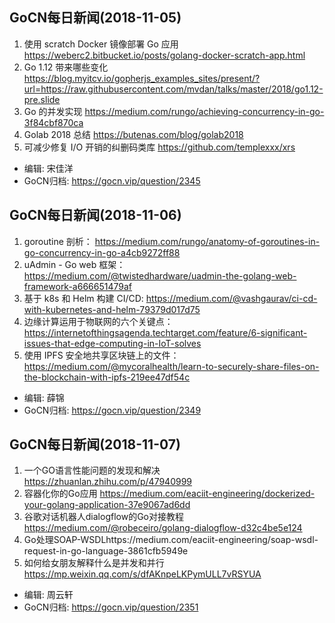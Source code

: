 ## GoCN每日新闻(2018-11-05)

1. 使用 scratch Docker 镜像部署 Go 应用 https://weberc2.bitbucket.io/posts/golang-docker-scratch-app.html
2. Go 1.12 带来哪些变化 https://blog.myitcv.io/gopherjs_examples_sites/present/?url=https://raw.githubusercontent.com/mvdan/talks/master/2018/go1.12-pre.slide
3. Go 的并发实现 https://medium.com/rungo/achieving-concurrency-in-go-3f84cbf870ca
4. Golab 2018 总结 https://butenas.com/blog/golab2018
5. 可减少修复 I/O 开销的纠删码类库 https://github.com/templexxx/xrs

- 编辑: 宋佳洋 
- GoCN归档: https://gocn.vip/question/2345


## GoCN每日新闻(2018-11-06)

1. goroutine 剖析： https://medium.com/rungo/anatomy-of-goroutines-in-go-concurrency-in-go-a4cb9272ff88
2. uAdmin - Go web 框架：https://medium.com/@twistedhardware/uadmin-the-golang-web-framework-a666651479af
3. 基于 k8s 和 Helm 构建 CI/CD: https://medium.com/@vashgaurav/ci-cd-with-kubernetes-and-helm-79379d017d75
4. 边缘计算运用于物联网的六个关键点：https://internetofthingsagenda.techtarget.com/feature/6-significant-issues-that-edge-computing-in-IoT-solves
5. 使用 IPFS 安全地共享区块链上的文件：https://medium.com/@mycoralhealth/learn-to-securely-share-files-on-the-blockchain-with-ipfs-219ee47df54c

- 编辑: 薛锦
- GoCN归档:  https://gocn.vip/question/2349


## GoCN每日新闻(2018-11-07)

1. 一个GO语言性能问题的发现和解决 https://zhuanlan.zhihu.com/p/47940999
2. 容器化你的Go应用 https://medium.com/eaciit-engineering/dockerized-your-golang-application-37e9067ad6dd
3. 谷歌对话机器人dialogflow的Go对接教程 https://medium.com/@robeceiro/golang-dialogflow-d32c4be5e124
4. Go处理SOAP-WSDLhttps://medium.com/eaciit-engineering/soap-wsdl-request-in-go-language-3861cfb5949e
5. 如何给女朋友解释什么是并发和并行 https://mp.weixin.qq.com/s/dfAKnpeLKPymULL7vRSYUA

- 编辑: 周云轩
- GoCN归档:  https://gocn.vip/question/2351
